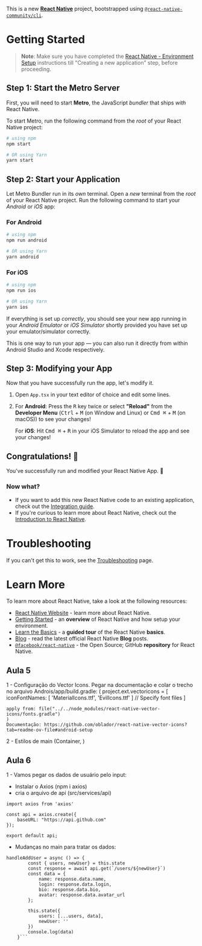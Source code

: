 This is a new [**React Native**](https://reactnative.dev) project, bootstrapped using [`@react-native-community/cli`](https://github.com/react-native-community/cli).

# Getting Started

>**Note**: Make sure you have completed the [React Native - Environment Setup](https://reactnative.dev/docs/environment-setup) instructions till "Creating a new application" step, before proceeding.

## Step 1: Start the Metro Server

First, you will need to start **Metro**, the JavaScript _bundler_ that ships _with_ React Native.

To start Metro, run the following command from the _root_ of your React Native project:

```bash
# using npm
npm start

# OR using Yarn
yarn start
```

## Step 2: Start your Application

Let Metro Bundler run in its _own_ terminal. Open a _new_ terminal from the _root_ of your React Native project. Run the following command to start your _Android_ or _iOS_ app:

### For Android

```bash
# using npm
npm run android

# OR using Yarn
yarn android
```

### For iOS

```bash
# using npm
npm run ios

# OR using Yarn
yarn ios
```

If everything is set up _correctly_, you should see your new app running in your _Android Emulator_ or _iOS Simulator_ shortly provided you have set up your emulator/simulator correctly.

This is one way to run your app — you can also run it directly from within Android Studio and Xcode respectively.

## Step 3: Modifying your App

Now that you have successfully run the app, let's modify it.

1. Open `App.tsx` in your text editor of choice and edit some lines.
2. For **Android**: Press the <kbd>R</kbd> key twice or select **"Reload"** from the **Developer Menu** (<kbd>Ctrl</kbd> + <kbd>M</kbd> (on Window and Linux) or <kbd>Cmd ⌘</kbd> + <kbd>M</kbd> (on macOS)) to see your changes!

   For **iOS**: Hit <kbd>Cmd ⌘</kbd> + <kbd>R</kbd> in your iOS Simulator to reload the app and see your changes!

## Congratulations! :tada:

You've successfully run and modified your React Native App. :partying_face:

### Now what?

- If you want to add this new React Native code to an existing application, check out the [Integration guide](https://reactnative.dev/docs/integration-with-existing-apps).
- If you're curious to learn more about React Native, check out the [Introduction to React Native](https://reactnative.dev/docs/getting-started).

# Troubleshooting

If you can't get this to work, see the [Troubleshooting](https://reactnative.dev/docs/troubleshooting) page.

# Learn More

To learn more about React Native, take a look at the following resources:

- [React Native Website](https://reactnative.dev) - learn more about React Native.
- [Getting Started](https://reactnative.dev/docs/environment-setup) - an **overview** of React Native and how setup your environment.
- [Learn the Basics](https://reactnative.dev/docs/getting-started) - a **guided tour** of the React Native **basics**.
- [Blog](https://reactnative.dev/blog) - read the latest official React Native **Blog** posts.
- [`@facebook/react-native`](https://github.com/facebook/react-native) - the Open Source; GitHub **repository** for React Native.


## Aula 5
1 - Configuração do Vector Icons.
Pegar na documentação e colar o trecho no arquivo Androis/app/build.gradle:
(
project.ext.vectoricons = [
    iconFontNames: [ 'MaterialIcons.ttf', 'EvilIcons.ttf' ] // Specify font files
]

```
apply from: file("../../node_modules/react-native-vector-icons/fonts.gradle") 
)
Documentação: https://github.com/oblador/react-native-vector-icons?tab=readme-ov-file#android-setup
```

2 - Estilos de main (Container, )

## Aula 6

1 - Vamos pegar os dados de usuário pelo input:

- Instalar o Axios (npm i axios)
- cria o arquivo de api (src/services/api)
```
import axios from 'axios'

const api = axios.create({
    baseURL: "https://api.github.com"
});

export default api;
```

- Mudanças no main para tratar os dados:

```
handleAddUser = async () => {
        const { users, newUser} = this.state
        const response = await api.get(`/users/${newUser}`)
        const data = {
            name: response.data.name,
            login: response.data.login,
            bio: response.data.bio,
            avatar: response.data.avatar_url
        };

        this.state({
            users: [...users, data],
            newUser: ''
        })
        console.log(data)
    }```
